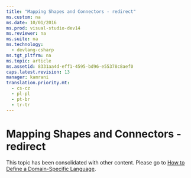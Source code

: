 ```yaml
---
title: "Mapping Shapes and Connectors - redirect"
ms.custom: na
ms.date: 10/01/2016
ms.prod: visual-studio-dev14
ms.reviewer: na
ms.suite: na
ms.technology: 
  - devlang-csharp
ms.tgt_pltfrm: na
ms.topic: article
ms.assetid: 8331aa4d-eff1-4595-bd96-e55378c8aef0
caps.latest.revision: 13
manager: kamrani
translation.priority.mt: 
  - cs-cz
  - pl-pl
  - pt-br
  - tr-tr
---
```

# Mapping Shapes and Connectors - redirect
This topic has been consolidated with other content. Please go to [How to Define a Domain-Specific Language](../VS_IDE/How-to-Define-a-Domain-Specific-Language.md).
